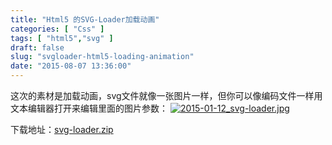 ```yaml
---
title: "Html5 的SVG-Loader加载动画"
categories: [ "Css" ]
tags: [ "html5","svg" ]
draft: false
slug: "svgloader-html5-loading-animation"
date: "2015-08-07 13:36:00"
---
```


这次的素材是加载动画，svg文件就像一张图片一样，但你可以像编码文件一样用文本编辑器打开来编辑里面的图片参数：
[![2015-01-12_svg-loader.jpg][1]](https://imgs.gnux.cn/usr/uploads/2015/08/917413674.jpg)

下载地址：[svg-loader.zip][2]


  [1]: https://imgs.gnux.cn/usr/uploads/2015/08/917413674.jpg
  [2]: https://imgs.gnux.cn/usr/uploads/2015/08/2554785660.zip